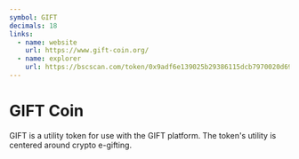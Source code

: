 ```yaml
---
symbol: GIFT
decimals: 18
links:
  - name: website
    url: https://www.gift-coin.org/
  - name: explorer
    url: https://bscscan.com/token/0x9adf6e139025b29386115dcb7970020d69011937
---
```


# GIFT Coin

GIFT is a utility token for use with the GIFT platform. The token's utility is centered around crypto e-gifting.

